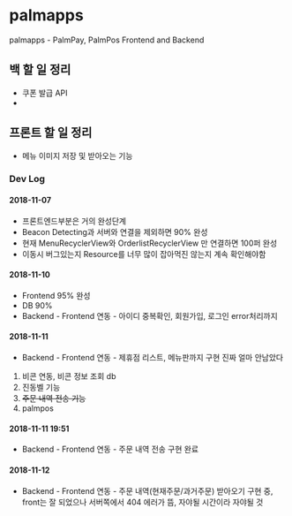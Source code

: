 # palmapps
palmapps - PalmPay, PalmPos Frontend and Backend

## 백 할 일 정리
* 쿠폰 발급 API
* 

## 프론트 할 일 정리
* 메뉴 이미지 저장 및 받아오는 기능

### Dev Log
#### 2018-11-07
* 프론트엔드부분은 거의 완성단계
* Beacon Detecting과 서버와 연결을 제외하면 90% 완성
* 현재 MenuRecyclerView와 OrderlistRecyclerView 만 연결하면 100퍼 완성
* 이동시 버그있는지 Resource를 너무 많이 잡아먹진 않는지 계속 확인해야함

#### 2018-11-10
* Frontend 95% 완성
* DB 90%
* Backend - Frontend 연동 - 아이디 중복확인, 회원가입, 로그인 error처리까지 

#### 2018-11-11
* Backend - Frontend 연동 - 제휴점 리스트, 메뉴판까지 구현
진짜 얼마 안남았다<br>
1. 비콘 연동, 비콘 정보 조회 db<br>
2. 진동벨 기능<br>
3. ~~주문 내역 전송 기능~~<br>
4. palmpos<br>

#### 2018-11-11 19:51
* Backend - Frontend 연동 - 주문 내역 전송 구현 완료

#### 2018-11-12
* Backend - Frontend 연동 - 주문 내역(현재주문/과거주문) 받아오기 구현 중, front는 잘 되었으나 서버쪽에서 404 에러가 뜸, 자야될 시간이라 자야될 것 

